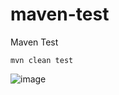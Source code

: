 # maven-test
Maven Test


`mvn clean test`

![image](https://user-images.githubusercontent.com/59657015/167753009-84bb649b-31f4-49a1-ae5f-dfaf136015ff.png)
